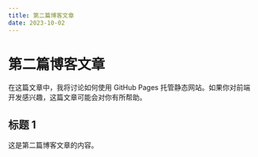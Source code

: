 ```yaml
---
title: 第二篇博客文章
date: 2023-10-02
---
```


# 第二篇博客文章

在这篇文章中，我将讨论如何使用 GitHub Pages 托管静态网站。如果你对前端开发感兴趣，这篇文章可能会对你有所帮助。

## 标题 1

这是第二篇博客文章的内容。